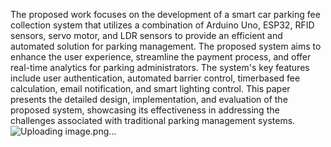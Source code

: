 The proposed work focuses on the development of a smart car parking fee collection
system that utilizes a combination of Arduino Uno, ESP32, RFID sensors, servo
motor, and LDR sensors to provide an efficient and automated solution for parking
management. The proposed system aims to enhance the user experience, streamline
the payment process, and offer real-time analytics for parking administrators. The
system's key features include user authentication, automated barrier control, timerbased
fee calculation, email notification, and smart lighting control. This paper
presents the detailed design, implementation, and evaluation of the proposed system,
showcasing its effectiveness in addressing the challenges associated with traditional
parking management systems.![Uploading image.png…]()

